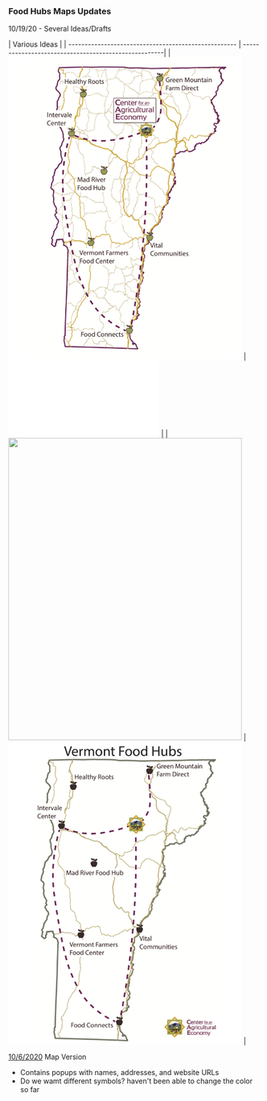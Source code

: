### Food Hubs Maps Updates

10/19/20 - Several Ideas/Drafts


|                        Various Ideas                                                                        |
| ---------------------------------------------------- | -----------------------------------------------------|
| <img src="cae_map_D1.png" width="464" height="600">  | ![map 2](cae_map_D2.pdf)                             |
| <img src="cae_map_D3.png" width="464" height="600">  | <img src="cae_map_D4.png" width="464" height="600">  |





[10/6/2020](qgis2web_2020_10_05-14_53_10_802125/index.html) Map Version
- Contains popups with names, addresses, and website URLs
- Do we wamt different symbols? haven't been able to change the color so far
